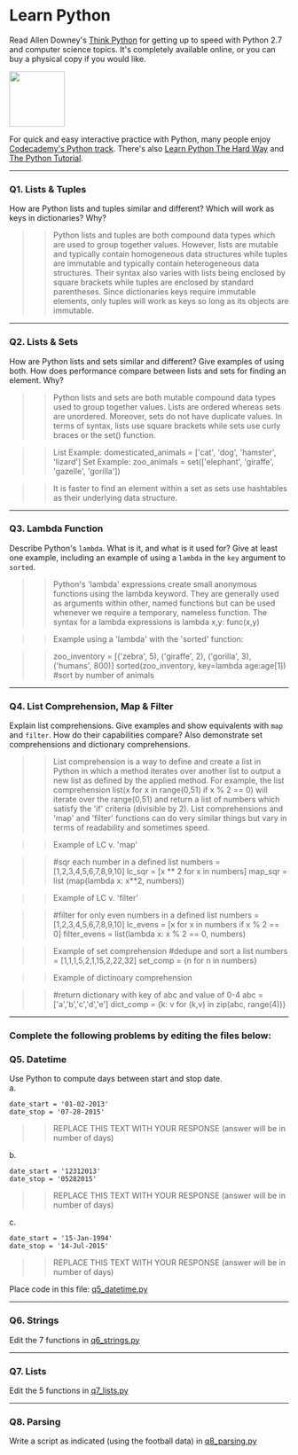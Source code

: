 # Learn Python

Read Allen Downey's [Think Python](http://www.greenteapress.com/thinkpython/) for getting up to speed with Python 2.7 and computer science topics. It's completely available online, or you can buy a physical copy if you would like.

<a href="http://www.greenteapress.com/thinkpython/"><img src="img/think_python.png" style="width: 100px;" target="_blank"></a>

For quick and easy interactive practice with Python, many people enjoy [Codecademy's Python track](http://www.codecademy.com/en/tracks/python). There's also [Learn Python The Hard Way](http://learnpythonthehardway.org/book/) and [The Python Tutorial](https://docs.python.org/2/tutorial/).

---

### Q1. Lists &amp; Tuples

How are Python lists and tuples similar and different? Which will work as keys in dictionaries? Why?

 >> Python lists and tuples are both compound data types which are used to group together values. However, lists are mutable and typically contain homogeneous data structures while tuples are immutable and typically contain heterogeneous data structures. Their syntax also varies with lists being enclosed by square brackets while tuples are enclosed by standard parentheses.  Since dictionaries keys require immutable elements, only tuples will work as keys so long as its objects are immutable.

---

### Q2. Lists &amp; Sets

How are Python lists and sets similar and different? Give examples of using both. How does performance compare between lists and sets for finding an element. Why?

>> Python lists and sets are both mutable compound data types used to group together values.  Lists are ordered whereas sets are unordered.  Moreover, sets do not have duplicate values. In terms of syntax, lists use square brackets while sets use curly braces or the set() function.

>>List Example: domesticated_animals = ['cat', 'dog', 'hamster', 'lizard']
Set Example: zoo_animals = set(['elephant', 'giraffe', 'gazelle', 'gorilla'])

>>It is faster to find an element within a set as sets use hashtables as their underlying data structure.

---

### Q3. Lambda Function

Describe Python's `lambda`. What is it, and what is it used for? Give at least one example, including an example of using a `lambda` in the `key` argument to `sorted`.

>> Python's 'lambda' expressions create small anonymous functions using the lambda keyword.  They are generally used as arguments within other, named functions but can be used whenever we require a temporary, nameless function. The syntax for a lambda expressions is lambda x,y: func(x,y)

>>Example using a 'lambda' with the 'sorted' function:

>>zoo_inventory = [('zebra', 5), ('giraffe', 2), ('gorilla', 3), ('humans', 800)]
sorted(zoo_inventory, key=lambda age:age[1]) #sort by number of animals
---

### Q4. List Comprehension, Map &amp; Filter

Explain list comprehensions. Give examples and show equivalents with `map` and `filter`. How do their capabilities compare? Also demonstrate set comprehensions and dictionary comprehensions.

>> List comprehension is a way to define and create a list in Python in which a method iterates over another list to output a new list as defined by the applied method.  For example, the list comprehension list(x for x in range(0,51) if x % 2 == 0) will iterate over the range(0,51) and return a list of numbers which satisfy the 'if' criteria (divisible by 2).  List comprehensions and 'map' and 'filter' functions can do very similar things but vary in terms of readability and sometimes speed.

>> Example of LC v. 'map'

>> #sqr each number in a defined list
>>numbers = [1,2,3,4,5,6,7,8,9,10]
>>lc_sqr = [x ** 2 for x in numbers]
>>map_sqr = list (map(lambda x: x**2, numbers))

>> Example of LC v. 'filter'

>> #filter for only even numbers in a defined list
>>numbers = [1,2,3,4,5,6,7,8,9,10]
>>lc_evens = [x for x in numbers if x % 2 == 0]
>>filter_evens = list(lambda x: x % 2 == 0, numbers)

>> Example of set comprehension
>>#dedupe and sort a list
>>numbers = [1,1,1,5,2,1,15,2,22,32]
>>set_comp = {n for n in numbers}

>> Example of dictinoary comprehension

>>#return dictionary with key of abc and value of 0-4
>>abc = ['a','b','c','d','e']
>>dict_comp = {k: v for (k,v) in zip(abc, range(4))}


---

### Complete the following problems by editing the files below:

### Q5. Datetime
Use Python to compute days between start and stop date.   
a.  

```
date_start = '01-02-2013'    
date_stop = '07-28-2015'
```

>> REPLACE THIS TEXT WITH YOUR RESPONSE (answer will be in number of days)

b.  
```
date_start = '12312013'  
date_stop = '05282015'  
```

>> REPLACE THIS TEXT WITH YOUR RESPONSE (answer will be in number of days)

c.  
```
date_start = '15-Jan-1994'      
date_stop = '14-Jul-2015'  
```

>> REPLACE THIS TEXT WITH YOUR RESPONSE  (answer will be in number of days)

Place code in this file: [q5_datetime.py](python/q5_datetime.py)

---

### Q6. Strings
Edit the 7 functions in [q6_strings.py](python/q6_strings.py)

---

### Q7. Lists
Edit the 5 functions in [q7_lists.py](python/q7_lists.py)

---

### Q8. Parsing
Write a script as indicated (using the football data) in [q8_parsing.py](python/q8_parsing.py)





